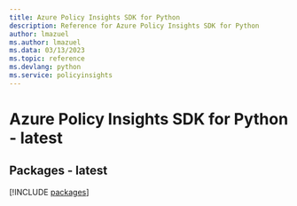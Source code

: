 ```yaml
---
title: Azure Policy Insights SDK for Python
description: Reference for Azure Policy Insights SDK for Python
author: lmazuel
ms.author: lmazuel
ms.data: 03/13/2023
ms.topic: reference
ms.devlang: python
ms.service: policyinsights
---
```

# Azure Policy Insights SDK for Python - latest
## Packages - latest
[!INCLUDE [packages](policy-insights-index.md)]